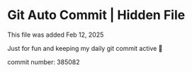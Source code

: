 # Git Auto Commit | Hidden File

This file was added Feb 12, 2025

Just for fun and keeping my daily git commit active 🤪

commit number: 385082
